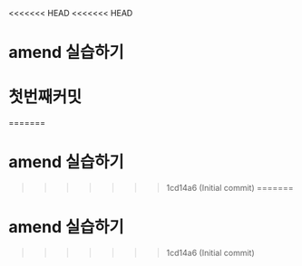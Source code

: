 <<<<<<< HEAD
<<<<<<< HEAD
# amend 실습하기
# 첫번째커밋
=======
# amend 실습하기
>>>>>>> 1cd14a6 (Initial commit)
=======
# amend 실습하기
>>>>>>> 1cd14a6 (Initial commit)

